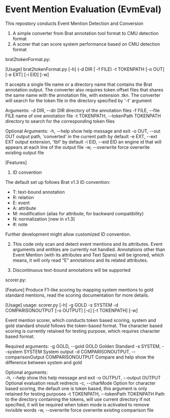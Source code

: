 Event Mention Evaluation (EvmEval)
=========

This repostory conducts Event Mention Detection and Conversion
1. A simple converter from Brat annotation tool format to CMU detection format
2. A scorer that can score system performance based on CMU detection format

brat2tokenFormat.py:

[Usage]
brat2tokenFormat.py [-h] (-d DIR | -f FILE) -t TOKENPATH [-o OUT]
                           [-e EXT] [-i EID] [-w]

It accepts a single file name or a directory name that contains the Brat annotation output. 
The converter also requires token offset files that shares the same name with the annotation
file, with extension .tkn. The converter will search for the token file in the directory 
specified by '-t' argument

Arguments:
  -d DIR, --dir DIR     directory of the annotation files
  -f FILE, --file FILE  name of one annotation file
  -t TOKENPATH, --tokenPath TOKENPATH
                        directory to search for the corresponding token files

Optional Arguments:
  -h, --help            show help message and exit
  -o OUT, --out OUT     output path, 'converted' in the current path by default
  -e EXT, --ext EXT     output extension, 'tbf' by default
  -i EID, --eid EID     an engine id that will appears at each line of the
                        output file
  -w, --overwrite       force overwrite existing output file

[Features]

1. ID convention

The default set up follows Brat v1.3 ID convention: 
  - T: text-bound annotation
  - R: relation
  - E: event
  - A: attribute
  - M: modification (alias for attribute, for backward compatibility)
  - N: normalization [new in v1.3]
  - #: note

Further development might allow customized ID convention.

2. This code only scan and detect event mentions and its attributes. Event arguments and entities are currently not handled. Annotations other than Event Mention (with its attributes and Text Spans) will be ignored, which means, it will only read "E" annotations and its related attributes.

3. Discontinuous text-bound annotations will be supported


scorer.py:

[Feature]
Produce F1-like scoring by mapping system mentions to gold standard mentions,
read the scoring documentation for more details.

[Usage]
usage: scorer.py [-h] -g GOLD -s SYSTEM -d COMPARISONOUTPUT [-o OUTPUT] [-c]
                 [-t TOKENPATH] [-w]

Event mention scorer, which conducts token based scoring, system and gold
standard should follows the token-based format. The character based scoring is
currently retained for testing purpose, which requires character based format.

Required arguments:
  -g GOLD, --gold GOLD  Golden Standard
  -s SYSTEM, --system SYSTEM
                        System output
  -d COMPARISONOUTPUT, --comparisonOutput COMPARISONOUTPUT
                        Compare and help show the difference between system
                        and gold

Optional arguments:  
  -h, --help            show this help message and exit
  -o OUTPUT, --output OUTPUT
                        Optional evaluation result redirects
  -c, --charMode        Option for character based scoring, the default one is
                        token based, this argument is only retained for
                        testing purposes
  -t TOKENPATH, --tokenPath TOKENPATH
                        Path to the directory containing the tokens, will use
                        current directory if not specified, it will be
                        required when token mode is activated to remove
                        invisible words
  -w, --overwrite       force overwrite existing comparison file
